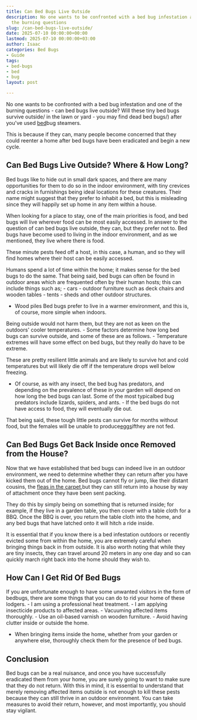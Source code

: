 ```yaml
---
title: Can Bed Bugs Live Outside
description: No one wants to be confronted with a bed bug infestation and one of
  the burning questions
slug: /can-bed-bugs-live-outside/
date: 2025-07-10 00:00:00+00:00
lastmod: 2025-07-10 00:00:00+03:00
author: Isaac
categories: Bed Bugs
- Guide
tags:
- bed-bugs
- bed
- bug
layout: post

---
```

No one wants to be confronted with a bed bug infestation and one of the burning questions - can bed bugs live outside? Will these tiny bed bugs survive outside/ in the lawn or yard - you may find dead bed bugs/) after you've used [bed](https://pestpolicy.com/bed-bug-bites-vs-other-bites/)bug steamers.

This is because if they can, many people become concerned that they could reenter a home after bed bugs have been eradicated and begin a new cycle.

##  Can Bed Bugs Live Outside? Where & How Long?

Bed bugs like to hide out in small dark spaces, and there are many opportunities for them to do so in the indoor environment, with tiny crevices and cracks in furnishings being ideal locations for these creatures. Their name might suggest that they prefer to inhabit a bed, but this is misleading since they will happily set up home in any item within a house.

When looking for a place to stay, one of the main priorities is food, and bed bugs will live wherever food can be most easily accessed. In answer to the question of can bed bugs live outside, they can, but they prefer not to. Bed bugs have become used to living in the indoor environment, and as we mentioned, they live where there is food.

These minute pests feed off a host, in this case, a human, and so they will find homes where their host can be easily accessed.

Humans spend a lot of time within the home; it makes sense for the bed bugs to do the same. That being said, bed bugs can often be found in outdoor areas which are frequented often by their human hosts; this can include things such as; - cars - outdoor furniture such as deck chairs and wooden tables - tents - sheds and other outdoor structures.

- Wood piles Bed bugs prefer to live in a warmer environment, and this is, of course, more simple when indoors.

Being outside would not harm them, but they are not as keen on the outdoors' cooler temperatures. - Some factors determine how long bed bugs can survive outside, and some of these are as follows. - Temperature extremes will have some effect on bed bugs, but they really do have to be extreme.

These are pretty resilient little animals and are likely to survive hot and cold temperatures but will likely die off if the temperature drops well below freezing.

- Of course, as with any insect, the bed bug has predators, and depending on the prevalence of these in your garden will depend on how long the bed bugs can last. Some of the most typicalbed bug predators include lizards, spiders, and ants. - If the bed bugs do not have access to food, they will eventually die out.

That being said, these tough little pests can survive for months without food, but the females will be unable to produce[eggs](https://pestpolicy.com/bed-bug-eggs/)ifthey are not fed.

##  Can Bed Bugs Get Back Inside once Removed from the House?

Now that we have established that bed bugs can indeed live in an outdoor environment, we need to determine whether they can return after you have kicked them out of the home. Bed bugs cannot fly or jump, like their distant cousins, the [fleas in the carpet](https://pestpolicy.com/can-bed-bugs-live-in-carpet/),but they can still return into a house by way of attachment once they have been sent packing.

They do this by simply being on something that is returned inside; for example, if they live in a garden table, you then cover with a table cloth for a BBQ. Once the BBQ is over, you return the table cloth into the home, and any bed bugs that have latched onto it will hitch a ride inside.

It is essential that if you know there is a bed infestation outdoors or recently evicted some from within the home, you are extremely careful when bringing things back in from outside. It is also worth noting that while they are tiny insects, they can travel around 20 meters in any one day and so can quickly march right back into the home should they wish to.

##  How Can I Get Rid Of Bed Bugs

If you are unfortunate enough to have some unwanted visitors in the form of bedbugs, there are some things that you can do to rid your home of these lodgers. - I am using a professional heat treatment. - I am applying insecticide products to affected areas. - Vacuuming affected items thoroughly. - Use an oil-based varnish on wooden furniture. - Avoid having clutter inside or outside the home.

- When bringing items inside the home, whether from your garden or anywhere else, thoroughly check them for the presence of bed bugs.

##  Conclusion

Bed bugs can be a real nuisance, and once you have successfully eradicated them from your home, you are surely going to want to make sure that they do not return. With this in mind, it is essential to understand that merely removing affected items outside is not enough to kill these pests because they can still thrive in an outdoor environment. You can take measures to avoid their return, however, and most importantly, you should stay vigilant.